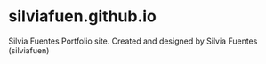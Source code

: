 # silviafuen.github.io
<p>Silvia Fuentes Portfolio site. Created and designed by Silvia Fuentes (silviafuen)</p>
